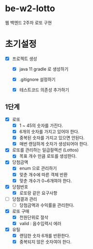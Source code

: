 # be-w2-lotto
웹 백엔드 2주차 로또 구현

# 초기설정
- [x] 프로젝트 생성
  - [x] java 11 gradle 로 생성하기
  - [x] .gitignore 설정하기
  - [x] 테스트코드 의존성 추가하기


## 1단계
- [x] 로또
  - [x] 1 ~ 45의 숫자를 가진다.
  - [x] 6개의 숫자를 가지고 있어야 한다.
  - [x] 중복된 숫자를 가지고 있으면 안된다.
  - [x] 매번 랜덤하게 숫자가 생성되어야 한다.
- [x] 로또를 관리하는 일급컬렉션 (Lottos)
  - [x] 목표 개수 만큼 로또를 생성한다.
- [x] 당첨금액
  - [x] enum 으로 관리하기
  - [x] 맞춘 개수에 따른 객체 반환
  - [x] 맞춘 개수가 0~6개여야 한다.
- [x] 당첨번호
  - [x] 로또랑 같은 요구사항
- [ ] 당첨결과 관리
  - [ ] 당첨금액과 수익률을 관리한다.
- [x] 로또 구매
  - [x] 천원단위로 절삭
  - [x] valid : 음수입력시 에러
- [x] 유틸
  - [x] 랜덤한 숫자 6개를 반환한다.
  - [x] 중복되지 않은 숫자여야 한다.
